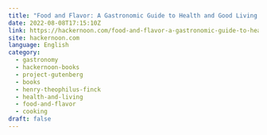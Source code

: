 ```yaml
---
title: "Food and Flavor: A Gastronomic Guide to Health and Good Living: Chapter VIII - EPICUREAN ITALY"
date: 2022-08-08T17:15:10Z
link: https://hackernoon.com/food-and-flavor-a-gastronomic-guide-to-health-and-good-living-chapter-viii-epicurean-italy?source=rss&utm_medium=RSS&utm_source=news.12bit.vn
site: hackernoon.com
language: English
category:
  - gastronomy
  - hackernoon-books
  - project-gutenberg
  - books
  - henry-theophilus-finck
  - health-and-living
  - food-and-flavor
  - cooking
draft: false
---
```

